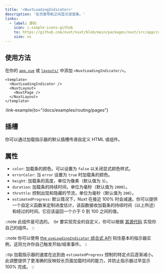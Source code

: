 ```yaml
---
title: '<NuxtLoadingIndicator>'
description: '在页面导航之间显示进度条。'
links:
  - label: 源码
    icon: i-simple-icons-github
    to: https://github.com/nuxt/nuxt/blob/main/packages/nuxt/src/app/components/nuxt-loading-indicator.ts
    size: xs
---
```


## 使用方法

在你的 [`app.vue`](/docs/guide/directory-structure/app) 或 [`layouts/`](/docs/guide/directory-structure/layouts) 中添加 `<NuxtLoadingIndicator/>`。

```vue [app.vue]
<template>
  <NuxtLoadingIndicator />
  <NuxtLayout>
    <NuxtPage />
  </NuxtLayout>
</template>
```

:link-example{to="/docs/examples/routing/pages"}

## 插槽

你可以通过加载指示器的默认插槽传递自定义 HTML 或组件。

## 属性

- `color`: 加载条的颜色。可以设置为 `false` 以关闭显式颜色样式。
- `errorColor`: 当 `error` 设置为 `true` 时加载条的颜色。
- `height`: 加载条的高度，单位为像素（默认值为 `3`）。
- `duration`: 加载条的持续时间，单位为毫秒（默认值为 `2000`）。
- `throttle`: 控制出现和隐藏的节流，单位为毫秒（默认值为 `200`）。
- `estimatedProgress`: 默认情况下，Nuxt 在接近 100% 时会减速。你可以提供一个自定义函数来定制进度估计，该函数接收加载条的持续时间（以上所述）和经过的时间。它应该返回一个介于 0 到 100 之间的值。

::note
此组件是可选的。 :br
要实现完全的自定义，你可以根据 [其源代码](https://github.com/nuxt/nuxt/blob/main/packages/nuxt/src/app/components/nuxt-loading-indicator.ts) 实现你自己的组件。
::

::note
你可以使用 [the `useLoadingIndicator` 组合式 API](/docs/api/composables/use-loading-indicator) 钩住基本的指示器实例，这将允许你自己触发开始/结束事件。
::

::tip
加载指示器的速度在达到由 `estimatedProgress` 控制的特定点后逐渐减小。此调整提供了更准确的反映较长页面加载时间的能力，并防止指示器过早显示 100% 完成。
::